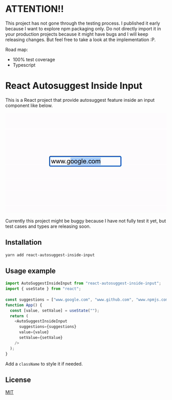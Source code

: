 # ATTENTION!!

This project has not gone through the testing process.
I published it early because I want to explore npm packaging only.
Do not directly import it in your production projects because it might have bugs and I will keep releasing changes.
But feel free to take a look at the implementation :P.

Road map:

- 100% test coverage
- Typescript

# React Autosuggest Inside Input

This is a React project that provide autosuggest feature inside an input component like below.

![Demo](https://github.com/anduscheung/react-autosuggest-inside-input/blob/main/src/assets/demo.gif)

Currently this project might be buggy because I have not fully test it yet, but test cases and types are releasing soon.

## Installation

`yarn add react-autosuggest-inside-input`

## Usage example

```js
import AutoSuggestInsideInput from "react-autosuggest-inside-input";
import { useState } from "react";

const suggestions = ["www.google.com", "www.github.com", "www.npmjs.com"];
function App() {
  const [value, setValue] = useState("");
  return (
    <AutoSuggestInsideInput
      suggestions={suggestions}
      value={value}
      setValue={setValue}
    />
  );
}
```

Add a `className` to style it if needed.

## License

[MIT](http://moroshko.mit-license.org)

